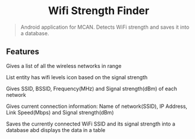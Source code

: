 <h1 align="middle">   Wifi Strength Finder   </h1>

> Android application for MCAN. Detects WiFi strength and saves it into a database.

## Features

Gives a list of all the wireless networks in range

List entity has wifi levels icon based on the signal strength

Gives SSID, BSSID, Frequency(MHz) and Signal strength(dBm) of each network

Gives current connection information: Name of network(SSID), IP Address, Link Speed(Mbps) and Signal strength(dBm)

Saves the currently connected WiFi SSID and its signal strength into a database abd displays the data in a table
